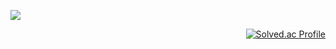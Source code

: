 <div>
  
  <a href="https://hits.seeyoufarm.com"><img src="https://hits.seeyoufarm.com/api/count/incr/badge.svg?url=https%3A%2F%2Fgithub.com%2Ffkrdnjs&count_bg=%23883DC8&title_bg=%23555555&icon=&icon_color=%23E7E7E7&title=hits&edge_flat=false"/></a>
  
</div>

<div align=right>
  
  [![Solved.ac Profile](http://mazassumnida.wtf/api/v2/generate_badge?boj=rakwon1617)](https://solved.ac/rakwon1617/)

</div>
